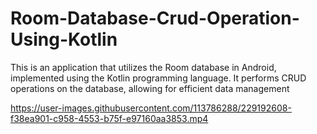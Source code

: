 # Room-Database-Crud-Operation-Using-Kotlin
This is an application that utilizes the Room database in Android, implemented using the Kotlin programming language. It performs CRUD operations on the database, allowing for efficient data management


https://user-images.githubusercontent.com/113786288/229192608-f38ea901-c958-4553-b75f-e97160aa3853.mp4

